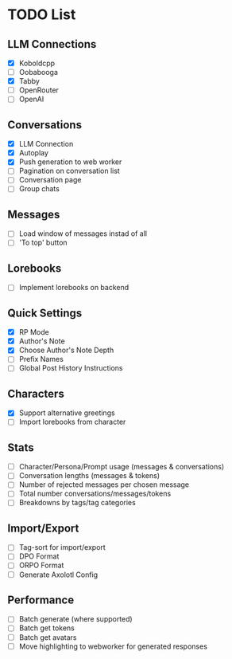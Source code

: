 # TODO List

## LLM Connections

- [x] Koboldcpp
- [ ] Oobabooga
- [x] Tabby
- [ ] OpenRouter
- [ ] OpenAI

## Conversations

- [x] LLM Connection
- [x] Autoplay
- [x] Push generation to web worker
- [ ] Pagination on conversation list
- [ ] Conversation page
- [ ] Group chats

## Messages

- [ ] Load window of messages instad of all
- [ ] 'To top' button

## Lorebooks

- [ ] Implement lorebooks on backend

## Quick Settings

- [x] RP Mode
- [x] Author's Note
- [x] Choose Author's Note Depth
- [ ] Prefix Names
- [ ] Global Post History Instructions

## Characters

- [x] Support alternative greetings
- [ ] Import lorebooks from character

## Stats

- [ ] Character/Persona/Prompt usage (messages &amp; conversations)
- [ ] Conversation lengths (messages &amp; tokens)
- [ ] Number of rejected messages per chosen message
- [ ] Total number conversations/messages/tokens
- [ ] Breakdowns by tags/tag categories

## Import/Export

- [ ] Tag-sort for import/export
- [ ] DPO Format
- [ ] ORPO Format
- [ ] Generate Axolotl Config

## Performance

- [ ] Batch generate (where supported)
- [ ] Batch get tokens
- [ ] Batch get avatars
- [ ] Move highlighting to webworker for generated responses
